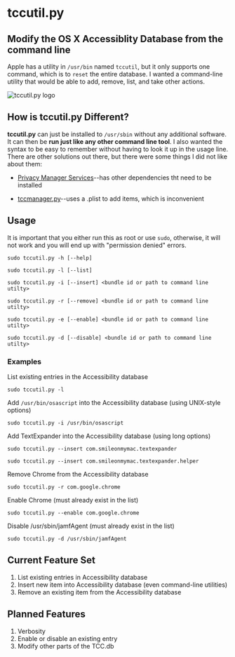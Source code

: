 tccutil.py
==========

## Modify the OS X Accessiblity Database from the command line
Apple has a utility in `/usr/bin` named `tccutil`, but it only supports one command, which is to `reset` the entire database.  I wanted a command-line utility that would be able to add, remove, list, and take other actions.

![tccutil.py logo](http://i2.wp.com/jacobsalmela.com/wp-content/uploads/2014/07/tccutilicon.png?resize=300%2C300)

## How is tccutil.py Different?
**tccutil.py** can just be installed to `/usr/sbin` without any additional software. It can then be **run just like any other command line tool**.  I also wanted the syntax to be easy to remember without having to look it up in the usage line.  There are other solutions out there, but there were some things I did not like about them:

+ [Privacy Manager Services](https://github.com/univ-of-utah-marriott-library-apple/privacy_services_manager)--has other dependencies tht need to be installed

+ [tccmanager.py](https://github.com/timsutton/scripts/blob/master/tccmanager/tccmanager.py)--uses a .plist to add items, which is inconvenient

## Usage

It is important that you either run this as root or use `sudo`, otherwise, it will not work and you will end up with "permission denied" errors.

`sudo tccutil.py -h [--help]`

`sudo tccutil.py -l [--list]`

`sudo tccutil.py -i [--insert] <bundle id or path to command line utilty>`

`sudo tccutil.py -r [--remove] <bundle id or path to command line utilty>`

`sudo tccutil.py -e [--enable] <bundle id or path to command line utilty>`

`sudo tccutil.py -d [--disable] <bundle id or path to command line utilty>`

### Examples
List existing entries in the Accessibility database

`sudo tccutil.py -l`

Add `/usr/bin/osascript` into the Accessibility database (using UNIX-style options)

`sudo tccutil.py -i /usr/bin/osascript`

Add TextExpander into the Accessibility database (using long options)

`sudo tccutil.py --insert com.smileonmymac.textexpander`

`sudo tccutil.py --insert com.smileonmymac.textexpander.helper`

Remove Chrome from the Accessibility database

`sudo tccutil.py -r com.google.chrome`

Enable Chrome (must already exist in the list)

`sudo tccutil.py --enable com.google.chrome`

Disable /usr/sbin/jamfAgent (must already exist in the list)

`sudo tccutil.py -d /usr/sbin/jamfAgent`

## Current Feature Set

1. List existing entries in Accessibility database
2. Insert new item into Accessibility database (even command-line utilities)
3. Remove an existing item from the Accessibility database


## Planned Features

1. Verbosity
2. Enable or disable an existing entry
3. Modify other parts of the TCC.db
